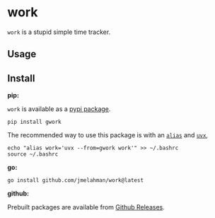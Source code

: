 # work

`work` is a stupid simple time tracker.

## Usage

## Install

**pip:**

`work` is available as a [pypi package](https://pypi.org/project/gwork/).

```shell
pip install gwork
```

The recommended way to use this package is with an [`alias`](https://www.gnu.org/software/bash/manual/html_node/Aliases.html) and [`uvx`](https://docs.astral.sh/uv/guides/tools/),

```shell
echo "alias work='uvx --from=gwork work'" >> ~/.bashrc
source ~/.bashrc
```

**go:**

```shell
go install github.com/jmelahman/work@latest
```

**github:**

Prebuilt packages are available from [Github Releases](https://github.com/jmelahman/work/releases).
